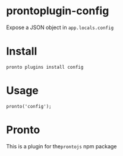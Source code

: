 prontoplugin-config
===================

Expose a JSON object in `app.locals.config`

# Install

    pronto plugins install config
    
# Usage

    pronto('config');
    
# Pronto

This is a plugin for the`prontojs` npm package
